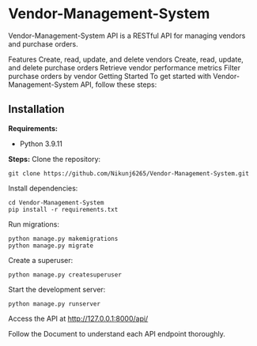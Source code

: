 Vendor-Management-System
==========

Vendor-Management-System API is a RESTful API for managing vendors and purchase orders.

Features
Create, read, update, and delete vendors
Create, read, update, and delete purchase orders
Retrieve vendor performance metrics
Filter purchase orders by vendor
Getting Started
To get started with Vendor-Management-System API, follow these steps:

Installation
------------

**Requirements:**
- Python 3.9.11

**Steps:**
Clone the repository:

```
git clone https://github.com/Nikunj6265/Vendor-Management-System.git
```
Install dependencies:

```
cd Vendor-Management-System
pip install -r requirements.txt
```
Run migrations:

```
python manage.py makemigrations
python manage.py migrate
```
Create a superuser:
```
python manage.py createsuperuser
```
Start the development server:
```
python manage.py runserver
```
Access the API at http://127.0.0.1:8000/api/

Follow the Document to understand each API endpoint thoroughly.
